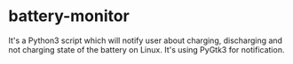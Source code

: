 # battery-monitor
It's a Python3 script which will notify user about charging, discharging and not charging state of the battery on Linux. It's using PyGtk3 for notification.
